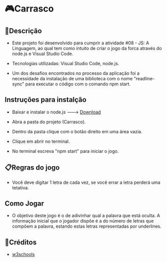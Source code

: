 # 🎮Carrasco

## 📄Descrição

- Este projeto foi desenvolvido para cumprir a atividade #08 - JS: A Linguagem, ao qual tem como intuito de criar o jogo da forca através do node.js e Visual Studio Code.

- Tecnologias utilizadas: Visual Studio Code, node.js.

- Um dos desafios encontrados no processo da aplicação foi a necessidade da instalação de uma biblioteca com o nome "readline-sync" para executar o código com o comando npm start.

## Instruções para instalção

- Baixar e instalar o node.js ---> [Download](https://nodejs.org/en/)

- Abra a pasta do projeto (Carrasco).

- Dentro da pasta clique com o botão direito em uma área vazia.

- Clique em abrir no terminal.

- No terminal escreva "npm start" para iniciar o jogo.

## 📋Regras do jogo

- Você deve digitar 1 letra de cada vez, se você errar a letra perderá uma tetativa.

## Como Jogar

- O objetivo deste jogo é o de adivinhar qual a palavra que está oculta. A informação inicial que o jogador dispõe é a do número de letras que compõem a palavra, estando estas letras representadas por underlines.

## 📌Créditos

- [w3schools](https://www.w3schools.com/jsref/default.asp)

